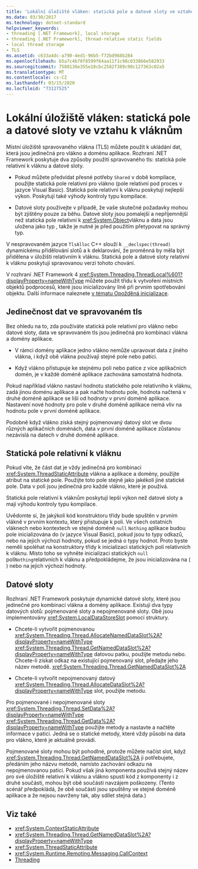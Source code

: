```yaml
---
title: 'Lokální úložiště vláken: statická pole a datové sloty ve vztahu k vláknům'
ms.date: 03/30/2017
ms.technology: dotnet-standard
helpviewer_keywords:
- threading [.NET Framework], local storage
- threading [.NET Framework], thread-relative static fields
- local thread storage
- TLS
ms.assetid: c633a4dc-a790-4ed1-96b5-f72bd968b284
ms.openlocfilehash: b5a7c4b78f8599f64aa11f1c98c033866e582933
ms.sourcegitcommit: 7588136e355e10cbc2582f389c90c127363c02a5
ms.translationtype: MT
ms.contentlocale: cs-CZ
ms.lasthandoff: 03/15/2020
ms.locfileid: "73127525"
---
```

# <a name="thread-local-storage-thread-relative-static-fields-and-data-slots"></a>Lokální úložiště vláken: statická pole a datové sloty ve vztahu k vláknům
Místní úložiště spravovaného vlákna (TLS) můžete použít k ukládání dat, která jsou jedinečná pro vlákno a doménu aplikace. Rozhraní .NET Framework poskytuje dva způsoby použití spravovaného tls: statická pole relativní k vláknu a datové sloty.  
  
- Pokud můžete předvídat přesné potřeby `Shared` v době kompilace, použijte statická pole relativní pro vlákno (pole relativní pod proces v jazyce Visual Basic). Statická pole relativní k vláknu poskytují nejlepší výkon. Poskytují také výhody kontroly typu kompilace.  
  
- Datové sloty používejte v případě, že vaše skutečné požadavky mohou být zjištěny pouze za běhu. Datové sloty jsou pomalejší a nepříjemnější než statická pole relativní k <xref:System.Object>vláknu a data jsou uložena jako typ , takže je nutné je před použitím přetypovat na správný typ.  
  
 V nespravovaném jazyce `TlsAlloc` C++ slouží k `__declspec(thread)` dynamickému přidělování slotů a k deklarování, že proměnná by měla být přidělena v úložišti relativním k vláknu. Statická pole a datové sloty relativní k vláknu poskytují spravovanou verzi tohoto chování.  
  
 V rozhraní .NET Framework 4 <xref:System.Threading.ThreadLocal%601?displayProperty=nameWithType> můžete použít třídu k vytvoření místních objektů podprocesů, které jsou inicializovány líně při prvním spotřebování objektu. Další informace naleznete [v tématu Opožděná inicializace](../../../docs/framework/performance/lazy-initialization.md).  
  
## <a name="uniqueness-of-data-in-managed-tls"></a>Jedinečnost dat ve spravovaném tls  
 Bez ohledu na to, zda používáte statická pole relativní pro vlákno nebo datové sloty, data ve spravovaném tls jsou jedinečná pro kombinaci vlákna a domény aplikace.  
  
- V rámci domény aplikace jedno vlákno nemůže upravovat data z jiného vlákna, i když obě vlákna používají stejné pole nebo patici.  
  
- Když vlákno přistupuje ke stejnému poli nebo patice z více aplikačních domén, je v každé doméně aplikace zachována samostatná hodnota.  
  
 Pokud například vlákno nastaví hodnotu statického pole relativního k vláknu, zadá jinou doménu aplikace a pak načte hodnotu pole, hodnota načtená v druhé doméně aplikace se liší od hodnoty v první doméně aplikace. Nastavení nové hodnoty pro pole v druhé doméně aplikace nemá vliv na hodnotu pole v první doméně aplikace.  
  
 Podobně když vlákno získá stejný pojmenovaný datový slot ve dvou různých aplikačních doménách, data v první doméně aplikace zůstanou nezávislá na datech v druhé doméně aplikace.  
  
## <a name="thread-relative-static-fields"></a>Statická pole relativní k vláknu  
 Pokud víte, že část dat je vždy jedinečná pro kombinaci <xref:System.ThreadStaticAttribute> vlákna a aplikace a domény, použijte atribut na statické pole. Použijte toto pole stejně jako jakékoli jiné statické pole. Data v poli jsou jedinečná pro každé vlákno, které je používá.  
  
 Statická pole relativní k vláknům poskytují lepší výkon než datové sloty a mají výhodu kontroly typu kompilace.  
  
 Uvědomte si, že jakýkoli kód konstruktoru třídy bude spuštěn v prvním vlákně v prvním kontextu, který přistupuje k poli. Ve všech ostatních vláknech nebo kontextech ve stejné doméně `null` `Nothing` aplikace budou pole inicializována do (v jazyce Visual Basic), pokud jsou to typy odkazů, nebo na jejich výchozí hodnoty, pokud se jedná o typy hodnot. Proto byste neměli spoléhat na konstruktory třídy k inicializaci statických polí relativních k vláknu. Místo toho se vyhněte inicializaci statických `null` polí`Nothing`relativních k vláknu a předpokládejme, že jsou inicializována na ( ) nebo na jejich výchozí hodnoty.  
  
## <a name="data-slots"></a>Datové sloty  
 Rozhraní .NET Framework poskytuje dynamické datové sloty, které jsou jedinečné pro kombinaci vlákna a domény aplikace. Existují dva typy datových slotů: pojmenované sloty a nepojmenované sloty. Obě jsou implementovány <xref:System.LocalDataStoreSlot> pomocí struktury.  
  
- Chcete-li vytvořit pojmenovanou <xref:System.Threading.Thread.AllocateNamedDataSlot%2A?displayProperty=nameWithType> <xref:System.Threading.Thread.GetNamedDataSlot%2A?displayProperty=nameWithType> datovou patku, použijte metodu nebo. Chcete-li získat odkaz na existující pojmenovaný slot, předajte jeho název metodě. <xref:System.Threading.Thread.GetNamedDataSlot%2A>  
  
- Chcete-li vytvořit nepojmenovaný datový <xref:System.Threading.Thread.AllocateDataSlot%2A?displayProperty=nameWithType> slot, použijte metodu.  
  
 Pro pojmenované i nepojmenované sloty <xref:System.Threading.Thread.SetData%2A?displayProperty=nameWithType> <xref:System.Threading.Thread.GetData%2A?displayProperty=nameWithType> použijte metody a nastavte a načtěte informace v patici. Jedná se o statické metody, které vždy působí na data pro vlákno, které je aktuálně provádí.  
  
 Pojmenované sloty mohou být pohodlné, protože můžete načíst slot, když <xref:System.Threading.Thread.GetNamedDataSlot%2A> ji potřebujete, předáním jeho názvu metodě, namísto zachování odkazu na nepojmenovanou patici. Pokud však jiná komponenta používá stejný název pro své úložiště relativní k vláknu a vlákno spustí kód z komponenty i z druhé součásti, mohou být obě součásti navzájem poškozeny. (Tento scénář předpokládá, že obě součásti jsou spuštěny ve stejné doméně aplikace a že nejsou navrženy tak, aby sdílet stejná data.)  
  
## <a name="see-also"></a>Viz také

- <xref:System.ContextStaticAttribute>
- <xref:System.Threading.Thread.GetNamedDataSlot%2A?displayProperty=nameWithType>
- <xref:System.ThreadStaticAttribute>
- <xref:System.Runtime.Remoting.Messaging.CallContext>
- [Threading](../../../docs/standard/threading/index.md)
